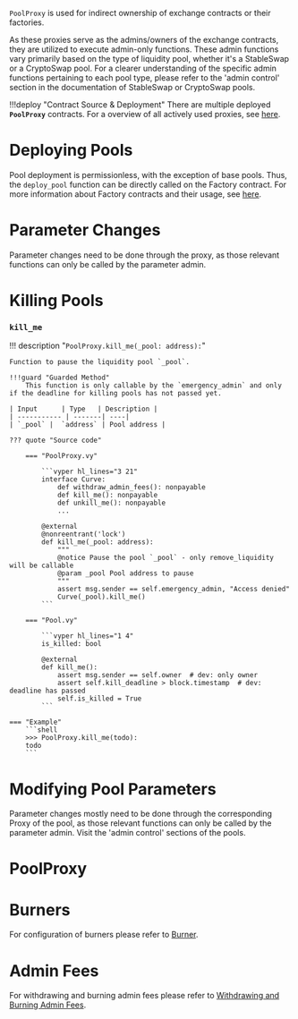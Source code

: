 `PoolProxy` is used for indirect ownership of exchange contracts or their factories.

As these proxies serve as the admins/owners of the exchange contracts, they are utilized to execute admin-only functions. These admin functions vary primarily based on the type of liquidity pool, whether it's a StableSwap or a CryptoSwap pool. For a clearer understanding of the specific admin functions pertaining to each pool type, please refer to the 'admin control' section in the documentation of StableSwap or CryptoSwap pools.


!!!deploy "Contract Source & Deployment"
    There are multiple deployed **`PoolProxy`** contracts. For a overview of all actively used proxies, see [here](../../references/deployed-contracts.md#proxies).

# **Deploying Pools**
Pool deployment is permissionless, with the exception of base pools. Thus, the `deploy_pool` function can be directly called on the Factory contract. For more information about Factory contracts and their usage, see [here](../../factory/pool_factory/overview.md).


# **Parameter Changes**
Parameter changes need to be done through the proxy, as those relevant functions can only be called by the parameter admin.


# **Killing Pools**

### `kill_me`
!!! description "`PoolProxy.kill_me(_pool: address):`"

    Function to pause the liquidity pool `_pool`.

    !!!guard "Guarded Method"
        This function is only callable by the `emergency_admin` and only if the deadline for killing pools has not passed yet.

    | Input      | Type   | Description |
    | ----------- | -------| ----|
    | `_pool` |  `address` | Pool address |

    ??? quote "Source code"

        === "PoolProxy.vy"

            ```vyper hl_lines="3 21"
            interface Curve:
                def withdraw_admin_fees(): nonpayable
                def kill_me(): nonpayable
                def unkill_me(): nonpayable
                ...

            @external
            @nonreentrant('lock')
            def kill_me(_pool: address):
                """
                @notice Pause the pool `_pool` - only remove_liquidity will be callable
                @param _pool Pool address to pause
                """
                assert msg.sender == self.emergency_admin, "Access denied"
                Curve(_pool).kill_me()
            ```

        === "Pool.vy"

            ```vyper hl_lines="1 4"
            is_killed: bool

            @external
            def kill_me():
                assert msg.sender == self.owner  # dev: only owner
                assert self.kill_deadline > block.timestamp  # dev: deadline has passed
                self.is_killed = True
            ```

    === "Example"
        ```shell
        >>> PoolProxy.kill_me(todo):
        todo
        ```


# **Modifying Pool Parameters**
Parameter changes mostly need to be done through the corresponding Proxy of the pool, as those relevant functions can only be called by the parameter admin.
Visit the 'admin control' sections of the pools.
# **PoolProxy**


# **Burners**
For configuration of burners please refer to [Burner](../fee-collection-distribution/burner.md).


# **Admin Fees**
For withdrawing and burning admin fees please refer to [Withdrawing and Burning Admin Fees](../fee-collection-distribution/withdraw-and-burn.md).